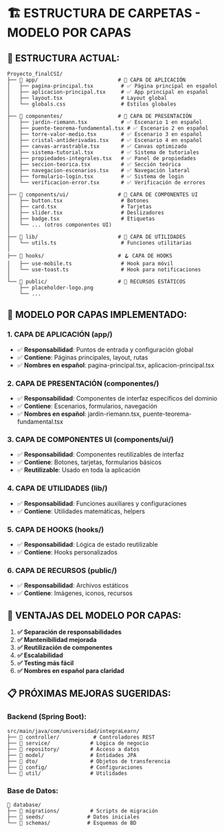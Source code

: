 # 🏗️ **ESTRUCTURA DE CARPETAS - MODELO POR CAPAS**

## **📁 ESTRUCTURA ACTUAL:**

```
Proyecto_finalCSI/
├── 📁 app/                          # 🎯 CAPA DE APLICACIÓN
│   ├── pagina-principal.tsx         # ✅ Página principal en español
│   ├── aplicacion-principal.tsx     # ✅ App principal en español
│   ├── layout.tsx                   # Layout global
│   └── globals.css                  # Estilos globales
│
├── 📁 componentes/                  # 🎨 CAPA DE PRESENTACIÓN
│   ├── jardin-riemann.tsx           # ✅ Escenario 1 en español
│   ├── puente-teorema-fundamental.tsx # ✅ Escenario 2 en español
│   ├── torre-valor-medio.tsx        # ✅ Escenario 3 en español
│   ├── cristal-antiderivadas.tsx    # ✅ Escenario 4 en español
│   ├── canvas-arrastrable.tsx       # ✅ Canvas optimizado
│   ├── sistema-tutorial.tsx         # ✅ Sistema de tutoriales
│   ├── propiedades-integrales.tsx   # ✅ Panel de propiedades
│   ├── seccion-teorica.tsx          # ✅ Sección teórica
│   ├── navegacion-escenarios.tsx    # ✅ Navegación lateral
│   ├── formulario-login.tsx         # ✅ Sistema de login
│   └── verificacion-error.tsx       # ✅ Verificación de errores
│
├── 📁 components/ui/                # 🧩 CAPA DE COMPONENTES UI
│   ├── button.tsx                   # Botones
│   ├── card.tsx                     # Tarjetas
│   ├── slider.tsx                   # Deslizadores
│   ├── badge.tsx                    # Etiquetas
│   └── ... (otros componentes UI)
│
├── 📁 lib/                          # 🔧 CAPA DE UTILIDADES
│   └── utils.ts                     # Funciones utilitarias
│
├── 📁 hooks/                        # 🪝 CAPA DE HOOKS
│   ├── use-mobile.ts                # Hook para móvil
│   └── use-toast.ts                 # Hook para notificaciones
│
└── 📁 public/                       # 📁 RECURSOS ESTÁTICOS
    ├── placeholder-logo.png
    └── ...
```

## **🎯 MODELO POR CAPAS IMPLEMENTADO:**

### **1. CAPA DE APLICACIÓN (app/)**
- ✅ **Responsabilidad**: Puntos de entrada y configuración global
- ✅ **Contiene**: Páginas principales, layout, rutas
- ✅ **Nombres en español**: pagina-principal.tsx, aplicacion-principal.tsx

### **2. CAPA DE PRESENTACIÓN (componentes/)**
- ✅ **Responsabilidad**: Componentes de interfaz específicos del dominio
- ✅ **Contiene**: Escenarios, formularios, navegación
- ✅ **Nombres en español**: jardin-riemann.tsx, puente-teorema-fundamental.tsx

### **3. CAPA DE COMPONENTES UI (components/ui/)**
- ✅ **Responsabilidad**: Componentes reutilizables de interfaz
- ✅ **Contiene**: Botones, tarjetas, formularios básicos
- ✅ **Reutilizable**: Usado en toda la aplicación

### **4. CAPA DE UTILIDADES (lib/)**
- ✅ **Responsabilidad**: Funciones auxiliares y configuraciones
- ✅ **Contiene**: Utilidades matemáticas, helpers

### **5. CAPA DE HOOKS (hooks/)**
- ✅ **Responsabilidad**: Lógica de estado reutilizable
- ✅ **Contiene**: Hooks personalizados

### **6. CAPA DE RECURSOS (public/)**
- ✅ **Responsabilidad**: Archivos estáticos
- ✅ **Contiene**: Imágenes, iconos, recursos

## **🔧 VENTAJAS DEL MODELO POR CAPAS:**

1. **✅ Separación de responsabilidades**
2. **✅ Mantenibilidad mejorada**
3. **✅ Reutilización de componentes**
4. **✅ Escalabilidad**
5. **✅ Testing más fácil**
6. **✅ Nombres en español para claridad**

## **📋 PRÓXIMAS MEJORAS SUGERIDAS:**

### **Backend (Spring Boot):**
```
src/main/java/com/universidad/integraLearn/
├── 📁 controller/           # Controladores REST
├── 📁 service/             # Lógica de negocio
├── 📁 repository/          # Acceso a datos
├── 📁 model/               # Entidades JPA
├── 📁 dto/                 # Objetos de transferencia
├── 📁 config/              # Configuraciones
└── 📁 util/                # Utilidades
```

### **Base de Datos:**
```
📁 database/
├── 📁 migrations/          # Scripts de migración
├── 📁 seeds/              # Datos iniciales
└── 📁 schemas/            # Esquemas de BD
```


